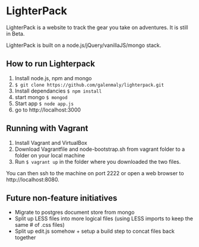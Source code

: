 LighterPack
===========
LighterPack is a website to track the gear you take on adventures. It is still in Beta.

LighterPack is built on a node.js/jQuery/vanillaJS/mongo stack.

How to run Lighterpack
-----------

1. Install node.js, npm and mongo
2. ```$ git clone https://github.com/galenmaly/lighterpack.git```
3. Install dependancies ```$ npm install```
4. start mongo ```$ mongod```
5. Start app ```$ node app.js```
6. go to http://localhost:3000

Running with Vagrant
-----------
1. Install Vagrant and VirtualBox
2. Download Vagrantfile and node-bootstrap.sh from vagrant folder to a folder on your local machine
3. Run ```$ vagrant up``` in the folder where you downloaded the two files.

You can then ssh to the machine on port 2222 or open a web browser to http://localhost:8080.

Future non-feature initiatives
-----------
- Migrate to postgres document store from mongo
- Split up LESS files into more logical files (using LESS imports to keep the same # of .css files)
- Split up edit.js somehow + setup a build step to concat files back together
